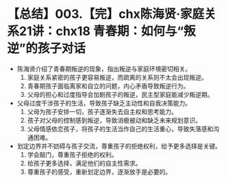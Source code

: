 # 【总结】003.【完】chx陈海贤·家庭关系21讲：chx18 青春期：如何与“叛逆”的孩子对话

-   陈海贤介绍了青春期叛逆的现象，指出叛逆与家庭环境密切相关。
    1.  家庭关系紧密的孩子更容易叛逆，而疏离的关系则不太会出现叛逆。
    2.  青春期孩子面临离家和自立的问题，内心矛盾导致叛逆行为。
    3.  父母的担心和过度指导会加剧孩子的叛逆，民主型家庭能减少叛逆期。
-   父母过度干涉孩子的生活，导致孩子缺乏主动性和自我决策能力。
    1.  父母为孩子安排一切，孩子逐渐失去自主权和思考能力。
    2.  孩子对父母的控制感到叛逆，导致消极被动和缺乏未来规划意识。
    3.  父母情感依恋孩子，将孩子的生活当作自己的生活重心，导致失落感和沟通困难。
-   划定边界并不妨碍与孩子交流，尊重孩子的拒绝权利，给予更多选择是关键。
    1.  学会敲门，尊重孩子拒绝的权利。
    2.  给孩子更多选择，满足他们的自主性需求。
    3.  尊重孩子的感受，重新划定边界，逐渐放手是必要的。